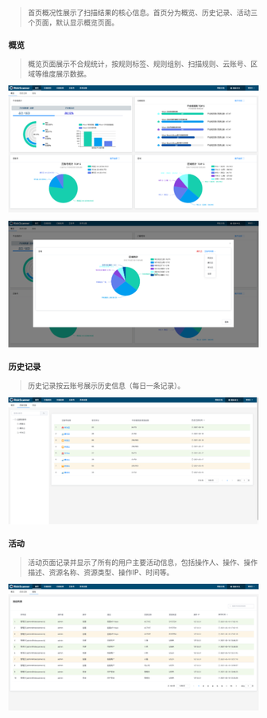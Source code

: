 
>首页概况性展示了扫描结果的核心信息。首页分为概览、历史记录、活动三个页面，默认显示概览页面。

### 概览

>概览页面展示不合规统计，按规则标签、规则组别、扫描规则、云账号、区域等维度展示数据。

![概览](../img/user_manual/dashboard/1.png)

![概览](../img/user_manual/dashboard/2.png)

### 历史记录

>历史记录按云账号展示历史信息（每日一条记录）。

![历史记录](../img/user_manual/dashboard/3.png)

### 活动

>活动页面记录并显示了所有的用户主要活动信息，包括操作人、操作、操作描述、资源名称、资源类型、操作IP、时间等。

![活动](../img/user_manual/dashboard/4.png)











































